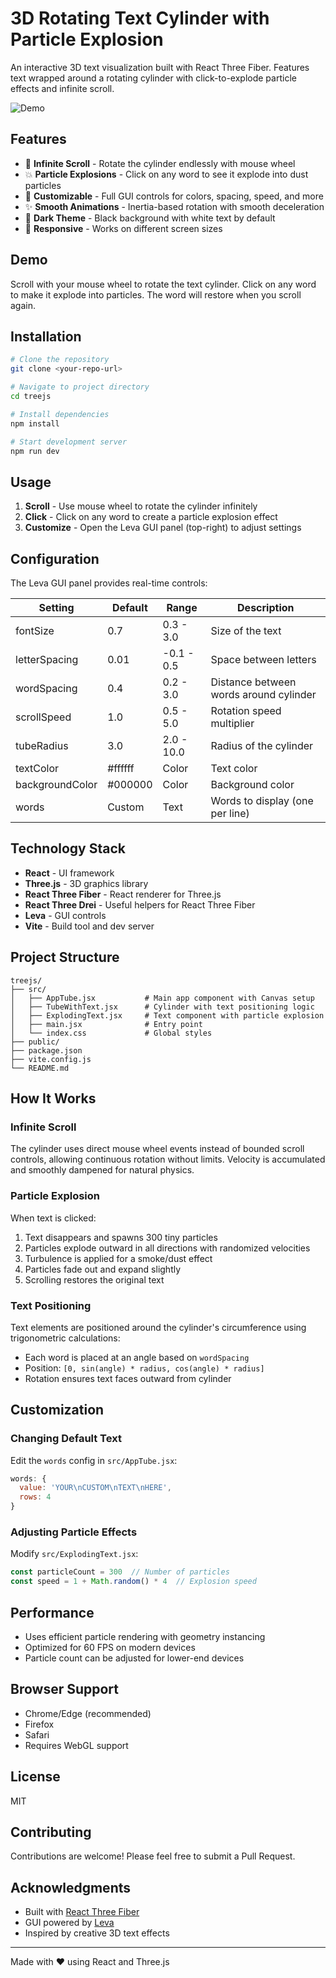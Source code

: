# 3D Rotating Text Cylinder with Particle Explosion

An interactive 3D text visualization built with React Three Fiber. Features text wrapped around a rotating cylinder with click-to-explode particle effects and infinite scroll.

![Demo](https://img.shields.io/badge/Demo-Live-brightgreen)

## Features

- 🎡 **Infinite Scroll** - Rotate the cylinder endlessly with mouse wheel
- 💥 **Particle Explosions** - Click on any word to see it explode into dust particles
- 🎨 **Customizable** - Full GUI controls for colors, spacing, speed, and more
- ✨ **Smooth Animations** - Inertia-based rotation with smooth deceleration
- 🌙 **Dark Theme** - Black background with white text by default
- 📱 **Responsive** - Works on different screen sizes

## Demo

Scroll with your mouse wheel to rotate the text cylinder. Click on any word to make it explode into particles. The word will restore when you scroll again.

## Installation

```bash
# Clone the repository
git clone <your-repo-url>

# Navigate to project directory
cd treejs

# Install dependencies
npm install

# Start development server
npm run dev
```

## Usage

1. **Scroll** - Use mouse wheel to rotate the cylinder infinitely
2. **Click** - Click on any word to create a particle explosion effect
3. **Customize** - Open the Leva GUI panel (top-right) to adjust settings

## Configuration

The Leva GUI panel provides real-time controls:

| Setting | Default | Range | Description |
|---------|---------|-------|-------------|
| fontSize | 0.7 | 0.3 - 3.0 | Size of the text |
| letterSpacing | 0.01 | -0.1 - 0.5 | Space between letters |
| wordSpacing | 0.4 | 0.2 - 3.0 | Distance between words around cylinder |
| scrollSpeed | 1.0 | 0.5 - 5.0 | Rotation speed multiplier |
| tubeRadius | 3.0 | 2.0 - 10.0 | Radius of the cylinder |
| textColor | #ffffff | Color | Text color |
| backgroundColor | #000000 | Color | Background color |
| words | Custom | Text | Words to display (one per line) |

## Technology Stack

- **React** - UI framework
- **Three.js** - 3D graphics library
- **React Three Fiber** - React renderer for Three.js
- **React Three Drei** - Useful helpers for React Three Fiber
- **Leva** - GUI controls
- **Vite** - Build tool and dev server

## Project Structure

```
treejs/
├── src/
│   ├── AppTube.jsx           # Main app component with Canvas setup
│   ├── TubeWithText.jsx      # Cylinder with text positioning logic
│   ├── ExplodingText.jsx     # Text component with particle explosion
│   ├── main.jsx              # Entry point
│   └── index.css             # Global styles
├── public/
├── package.json
├── vite.config.js
└── README.md
```

## How It Works

### Infinite Scroll
The cylinder uses direct mouse wheel events instead of bounded scroll controls, allowing continuous rotation without limits. Velocity is accumulated and smoothly dampened for natural physics.

### Particle Explosion
When text is clicked:
1. Text disappears and spawns 300 tiny particles
2. Particles explode outward in all directions with randomized velocities
3. Turbulence is applied for a smoke/dust effect
4. Particles fade out and expand slightly
5. Scrolling restores the original text

### Text Positioning
Text elements are positioned around the cylinder's circumference using trigonometric calculations:
- Each word is placed at an angle based on `wordSpacing`
- Position: `[0, sin(angle) * radius, cos(angle) * radius]`
- Rotation ensures text faces outward from cylinder

## Customization

### Changing Default Text

Edit the `words` config in `src/AppTube.jsx`:

```javascript
words: {
  value: 'YOUR\nCUSTOM\nTEXT\nHERE',
  rows: 4
}
```

### Adjusting Particle Effects

Modify `src/ExplodingText.jsx`:

```javascript
const particleCount = 300  // Number of particles
const speed = 1 + Math.random() * 4  // Explosion speed
```

## Performance

- Uses efficient particle rendering with geometry instancing
- Optimized for 60 FPS on modern devices
- Particle count can be adjusted for lower-end devices

## Browser Support

- Chrome/Edge (recommended)
- Firefox
- Safari
- Requires WebGL support

## License

MIT

## Contributing

Contributions are welcome! Please feel free to submit a Pull Request.

## Acknowledgments

- Built with [React Three Fiber](https://docs.pmnd.rs/react-three-fiber)
- GUI powered by [Leva](https://github.com/pmndrs/leva)
- Inspired by creative 3D text effects

---

Made with ❤️ using React and Three.js
